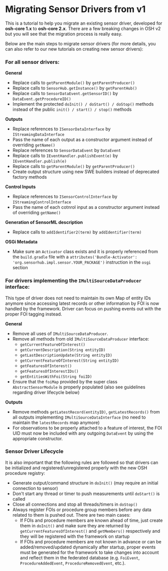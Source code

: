 # Migrating Sensor Drivers from v1

This is a tutorial to help you migrate an existing sensor driver, developed for **osh-core 1.x** to **osh-core 2.x**. There are a few breaking changes in OSH v2 but you will see that the migration process is really easy.

Below are the main steps to migrate sensor drivers (for more details, you can also refer to our new tutorials on creating new sensor drivers):


### For all sensor drivers:

**General**
- Replace calls to `getParentModule()` by `getParentProducer()` 
- Replace calls to `SensorHub.getInstance()` by `getParentHub()`
- Replace calls to `SensorDataEvent.getSensorID()` by `DataEvent.getProcedureID()`
- Implement the protected `doInit() / doStart() / doStop()` methods instead of the public `init() / start() / stop()` methods

**Outputs**
- Replace references to `ISensorDataInterface` by `IStreamingDataInterface`
- Pass the name of each output as a constructor argument instead of overriding `getName()`
- Replace references to `SensorDataEvent` by `DataEvent`
- Replace calls to `IEventHandler.publishEvent(e)` by `IEventHandler.publish(e)`
- Replace calls to `getParentModule()` by `getParentProducer()`
- Create output structure using new SWE builders instead of deprecated factory methods

**Control Inputs**
- Replace references to `ISensorControlInterface` by `IStreamingControlInterface`
- Pass the name of each cotnrol input as a constructor argument instead of overriding `getName()`

**Generation of SensorML description**
- Replace calls to `addIdentifier2(term)` by `addIdentifier(term)`

**OSGi Metadata**
- Make sure an `Activator` class exists and it is properly referenced from the `build.gradle` file with a `attributes('Bundle-Activator': 'org.sensorhub.impl.sensor.YOUR_PACKAGE')` instruction in the `osgi` section



### For drivers implementing the `IMultiSourceDataProducer` interface:

This type of driver does not need to maintain its own Map of entity IDs anymore since accessing latest records or other information by FOI is now handled by the framework. Driver can focus on pushing events out with the proper FOI tagging instead.

**General**

- Remove all uses of `IMultiSourceDataProducer`.
- Remove all methods from old `IMultiSourceDataProducer` interface:
  - `getCurrentFeatureOfInterest()`
  - `getCurrentDescription(String entityID)`
  - `getLastDescriptionUpdate(String entityID)`
  - `getCurrentFeatureOfInterest(String entityID)`
  - `getFeaturesOfInterest()`
  - `getFeaturesOfInterestIDs()`
  - `getEntitiesWithFoi(String foiID)`
- Ensure that the `foiMap` provided by the super class `AbstractSensorModule` is properly populated (also see guidelines regarding driver lifecycle below)

**Outputs**
- Remove methods `getLatestRecord(entityID)`, `getLatestRecords()` from all outputs implementing `IMultiSourceDataInterface` (no need to maintain the `latestRecords` map anymore)
- For observations to be properly attached to a feature of interest, the FOI UID must now be included with any outgoing `DataEvent` by using the appropriate constructor.



### Sensor Driver Lifecycle

It is also important that the following rules are followed so that drivers can be initialized and registered/unregistered properly with the new OSH procedure registry:

- Generate output/command structure in `doInit()` (may require an initial connection to sensor)
- Don't start any thread or timer to push measurements until `doStart()` is called
- Close all connections and stop all threads/timers in `doStop()`
- Always register FOIs or procedure group members before any data related to them is pushed out. There are two main cases:
  - If FOIs and procedure members are known ahead of time, just create them in `doInit()` and make sure they are returned by `getCurrentFeaturesOfInterest()` and `getMembers()` respectively and they will be registered with the framework on startup
  - If FOIs and procedure members are not known in advance or can be added/removed/updated dynamically after startup, proper events must be generated for the framework to take changes into account and reflect them in the federated database (e.g. `FoiEvent`, `ProcedureAddedEvent`, `ProcedureRemovedEvent`, etc.).

